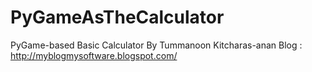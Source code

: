 # PyGameAsTheCalculator
PyGame-based Basic Calculator
By Tummanoon Kitcharas-anan
Blog : http://myblogmysoftware.blogspot.com/
